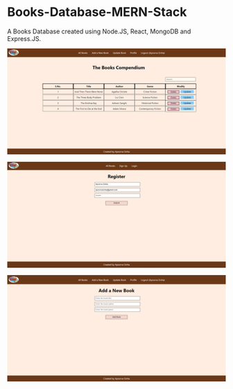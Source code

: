 # Books-Database-MERN-Stack
A Books Database created using Node.JS, React, MongoDB and Express.JS.

![Alt text](https://github.com/Nobit-a/Books-Database-MERN-Stack/blob/main/screenshots/Screenshot%202022-10-06%20045153.png "Main Page")

![Alt text](https://github.com/Nobit-a/Books-Database-MERN-Stack/blob/main/screenshots/Screenshot%202022-10-06%20045308.png "Sign Up")

![Alt text](https://github.com/Nobit-a/Books-Database-MERN-Stack/blob/main/screenshots/Screenshot%202022-10-06%20045517.png "Add A New Book")


